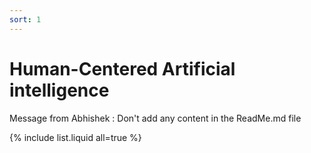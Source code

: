 ```yaml
---
sort: 1
---
```


# Human-Centered Artificial intelligence


Message from Abhishek : Don't add any content in the ReadMe.md file

{% include list.liquid all=true %}
